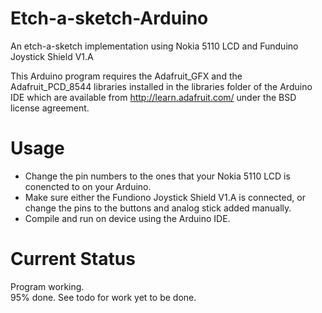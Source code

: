 Etch-a-sketch-Arduino
=====================

An etch-a-sketch implementation using Nokia 5110 LCD and Funduino Joystick Shield V1.A

This Arduino program requires the Adafruit_GFX and the Adafruit_PCD_8544 
libraries installed in the libraries folder of the Arduino IDE which are 
available from http://learn.adafruit.com/ under the BSD license 
agreement.


Usage
=====

- Change the pin numbers to the ones that your Nokia 5110 LCD is 
conencted to on your Arduino.
- Make sure either the Fundiono Joystick Shield V1.A is connected, or 
change the pins to the buttons and analog stick added manually.
- Compile and run on device using the Arduino IDE.


Current Status
==============


Program working.<br>
95% done. See todo for work yet to be done.<br>
